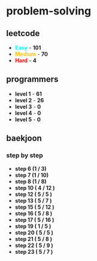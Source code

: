 # problem-solving

## leetcode

- <span style="color :  #00ffff">**Easy**</span> - **101**
- <span style="color :  #ffc20e">**Medium**</span> - **70**
- <span style="color :  red">**Hard**</span> - **4**

## programmers

- **level 1** - **61**
- **level 2** - **26**
- **level 3** - **0**
- **level 4** - **0**
- **level 5** - **0**

## baekjoon

### step by step

- **step 6 (1 / 3)**
- **step 7 (1 / 10)**
- **step 8 (1 / 8)**
- **step 10 ( 4 / 12 )**
- **step 12 ( 5 / 5 )**
- **step 13 ( 5 / 7 )**
- **step 15 ( 5 / 12 )**
- **step 16 ( 5 / 8 )**
- **step 17 ( 5 / 16 )**
- **step 19 ( 1 / 5 )**
- **step 20 ( 5 / 5 )**
- **step 21 ( 5 / 8 )**
- **step 22 ( 5 / 9 )**
- **step 23 ( 5 / 7 )**
